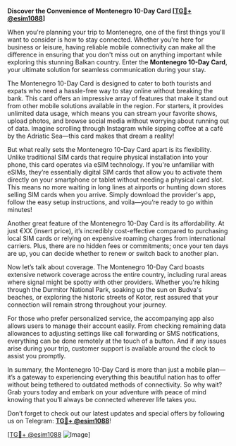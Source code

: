 **Discover the Convenience of Montenegro 10-Day Card [[TG💪+ @esim1088](https://t.me/s/esim1088)]**

When you're planning your trip to Montenegro, one of the first things you'll want to consider is how to stay connected. Whether you're here for business or leisure, having reliable mobile connectivity can make all the difference in ensuring that you don't miss out on anything important while exploring this stunning Balkan country. Enter the **Montenegro 10-Day Card**, your ultimate solution for seamless communication during your stay.

The Montenegro 10-Day Card is designed to cater to both tourists and expats who need a hassle-free way to stay online without breaking the bank. This card offers an impressive array of features that make it stand out from other mobile solutions available in the region. For starters, it provides unlimited data usage, which means you can stream your favorite shows, upload photos, and browse social media without worrying about running out of data. Imagine scrolling through Instagram while sipping coffee at a café by the Adriatic Sea—this card makes that dream a reality!

But what really sets the Montenegro 10-Day Card apart is its flexibility. Unlike traditional SIM cards that require physical installation into your phone, this card operates via eSIM technology. If you're unfamiliar with eSIMs, they’re essentially digital SIM cards that allow you to activate them directly on your smartphone or tablet without needing a physical card slot. This means no more waiting in long lines at airports or hunting down stores selling SIM cards when you arrive. Simply download the provider's app, follow the easy setup instructions, and voila—you’re ready to go within minutes!

Another great feature of the Montenegro 10-Day Card is its affordability. At just €XX (insert price), it’s incredibly cost-effective compared to purchasing local SIM cards or relying on expensive roaming charges from international carriers. Plus, there are no hidden fees or commitments; once your ten days are up, you can decide whether to renew or switch back to another plan.

Now let’s talk about coverage. The Montenegro 10-Day Card boasts extensive network coverage across the entire country, including rural areas where signal might be spotty with other providers. Whether you're hiking through the Durmitor National Park, soaking up the sun on Budva's beaches, or exploring the historic streets of Kotor, rest assured that your connection will remain strong throughout your journey.

For those who prefer personalized service, the accompanying app also allows users to manage their account easily. From checking remaining data allowances to adjusting settings like call forwarding or SMS notifications, everything can be done remotely at the touch of a button. And if any issues arise during your trip, customer support is available around the clock to assist you promptly.

In summary, the Montenegro 10-Day Card is more than just a mobile plan—it’s a gateway to experiencing everything this beautiful nation has to offer without being tethered to outdated methods of connectivity. So why wait? Grab yours today and embark on your adventure with peace of mind knowing that you’ll always be connected wherever life takes you.

Don’t forget to check out our latest updates and special offers by following us on Telegram: **[TG💪+ @esim1088](https://t.me/s/esim1088)**! 

[[TG💪+ @esim1088](https://t.me/s/esim1088) ![Image](https://i.postimg.cc/Y0z9fWf4/image.png)]